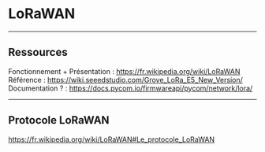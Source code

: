 # LoRaWAN

---

## Ressources

Fonctionnement + Présentation : https://fr.wikipedia.org/wiki/LoRaWAN  
Référence : https://wiki.seeedstudio.com/Grove_LoRa_E5_New_Version/  
Documentation ? : https://docs.pycom.io/firmwareapi/pycom/network/lora/

---

## Protocole LoRaWAN

https://fr.wikipedia.org/wiki/LoRaWAN#Le_protocole_LoRaWAN

